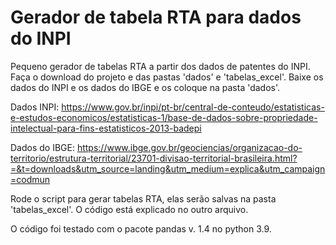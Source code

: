 # Gerador de tabela RTA para dados do INPI

Pequeno gerador de tabelas RTA a partir dos dados de patentes do INPI.
Faça o download do projeto e das pastas 'dados' e 'tabelas_excel'.
Baixe os dados do INPI e os dados do IBGE e os coloque na pasta 'dados'.

Dados INPI:
https://www.gov.br/inpi/pt-br/central-de-conteudo/estatisticas-e-estudos-economicos/estatisticas-1/base-de-dados-sobre-propriedade-intelectual-para-fins-estatisticos-2013-badepi

Dados do IBGE:
https://www.ibge.gov.br/geociencias/organizacao-do-territorio/estrutura-territorial/23701-divisao-territorial-brasileira.html?=&t=downloads&utm_source=landing&utm_medium=explica&utm_campaign=codmun

Rode o script para gerar tabelas RTA, elas serão salvas na pasta 'tabelas_excel'.
O código está explicado no outro arquivo.

O código foi testado com o pacote pandas v. 1.4 no python 3.9.
